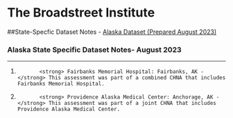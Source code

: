 # The Broadstreet Institute

##State-Specfic Dataset Notes - [Alaska Dataset (Prepared August 2023)](www.google.com)

### Alaska State Specific Dataset Notes- August 2023

---

1.            <strong> Fairbanks Memorial Hospital: Fairbanks, AK -</strong> This assessment was part of a combined CHNA that includes Fairbanks Memorial Hospital.
1.            <strong> Providence Alaska Medical Center: Anchorage, AK -</strong> This assessment was part of a joint CHNA that includes Providence Alaska Medical Center.
